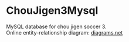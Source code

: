 # ChouJigen3Mysql
MySQL database for chou jigen soccer 3.
<br>
Online entity-relationship diagram: [diagrams.net](https://drive.google.com/file/d/1rL1mgbhukqdM4S3PmuweO-ovmm5XZnyw/view?usp=sharing)
